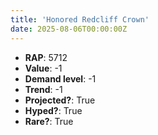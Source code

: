 ```yaml
---
title: 'Honored Redcliff Crown'
date: 2025-08-06T00:00:00Z
---
```

- **RAP**: 5712
- **Value**: -1
- **Demand level**: -1
- **Trend**: -1
- **Projected?**: True
- **Hyped?**: True
- **Rare?**: True
